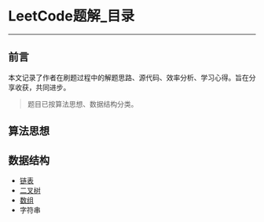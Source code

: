 # LeetCode题解_目录

---

## 前言

本文记录了作者在刷题过程中的解题思路、源代码、效率分析、学习心得。旨在分享收获，共同进步。

> 题目已按算法思想、数据结构分类。



## 算法思想



## 数据结构

* [链表](https://github.com/AnthonyCJ/CS-Notes/blob/trunk/notes/algorithm/leetcode/datastructure/LeetCode题解_链表.md)
* [二叉树](https://github.com/AnthonyCJ/CS-Notes/blob/trunk/notes/algorithm/leetcode/datastructure/LeetCode题解_二叉树.md)
* [数组](https://github.com/AnthonyCJ/CS-Notes/blob/trunk/notes/algorithm/leetcode/datastructure/LeetCode题解_数组.md)
* 字符串

